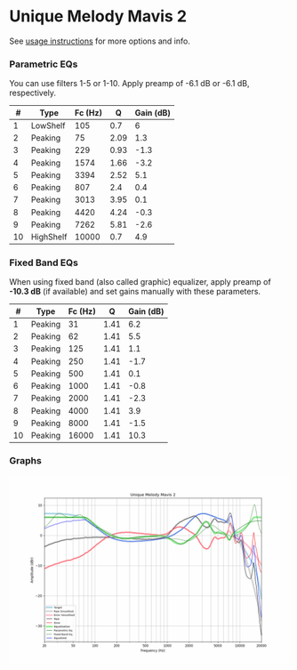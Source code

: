 # Unique Melody Mavis 2
See [usage instructions](https://github.com/jaakkopasanen/AutoEq#usage) for more options and info.

### Parametric EQs
You can use filters 1-5 or 1-10. Apply preamp of -6.1 dB or -6.1 dB, respectively.

|   # | Type      |   Fc (Hz) |    Q |   Gain (dB) |
|-----|-----------|-----------|------|-------------|
|   1 | LowShelf  |       105 | 0.7  |         6   |
|   2 | Peaking   |        75 | 2.09 |         1.3 |
|   3 | Peaking   |       229 | 0.93 |        -1.3 |
|   4 | Peaking   |      1574 | 1.66 |        -3.2 |
|   5 | Peaking   |      3394 | 2.52 |         5.1 |
|   6 | Peaking   |       807 | 2.4  |         0.4 |
|   7 | Peaking   |      3013 | 3.95 |         0.1 |
|   8 | Peaking   |      4420 | 4.24 |        -0.3 |
|   9 | Peaking   |      7262 | 5.81 |        -2.6 |
|  10 | HighShelf |     10000 | 0.7  |         4.9 |

### Fixed Band EQs
When using fixed band (also called graphic) equalizer, apply preamp of **-10.3 dB** (if available) and set gains manually with these parameters.

|   # | Type    |   Fc (Hz) |    Q |   Gain (dB) |
|-----|---------|-----------|------|-------------|
|   1 | Peaking |        31 | 1.41 |         6.2 |
|   2 | Peaking |        62 | 1.41 |         5.5 |
|   3 | Peaking |       125 | 1.41 |         1.1 |
|   4 | Peaking |       250 | 1.41 |        -1.7 |
|   5 | Peaking |       500 | 1.41 |         0.1 |
|   6 | Peaking |      1000 | 1.41 |        -0.8 |
|   7 | Peaking |      2000 | 1.41 |        -2.3 |
|   8 | Peaking |      4000 | 1.41 |         3.9 |
|   9 | Peaking |      8000 | 1.41 |        -1.5 |
|  10 | Peaking |     16000 | 1.41 |        10.3 |

### Graphs
![](./Unique%20Melody%20Mavis%202.png)
